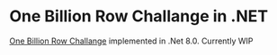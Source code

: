# One Billion Row Challange in .NET

[One Billion Row Challange](https://1brc.dev/) implemented in .Net 8.0. Currently  WIP
